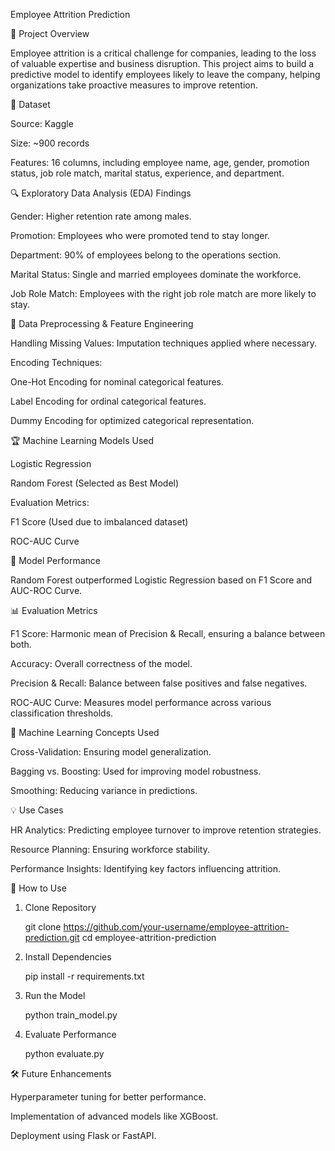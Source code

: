 Employee Attrition Prediction

📌 Project Overview

Employee attrition is a critical challenge for companies, leading to the loss of valuable expertise and business disruption. This project aims to build a predictive model to identify employees likely to leave the company, helping organizations take proactive measures to improve retention.

📂 Dataset

Source: Kaggle

Size: ~900 records

Features: 16 columns, including employee name, age, gender, promotion status, job role match, marital status, experience, and department.

🔍 Exploratory Data Analysis (EDA) Findings

Gender: Higher retention rate among males.

Promotion: Employees who were promoted tend to stay longer.

Department: 90% of employees belong to the operations section.

Marital Status: Single and married employees dominate the workforce.

Job Role Match: Employees with the right job role match are more likely to stay.

🔧 Data Preprocessing & Feature Engineering

Handling Missing Values: Imputation techniques applied where necessary.

Encoding Techniques:

One-Hot Encoding for nominal categorical features.

Label Encoding for ordinal categorical features.

Dummy Encoding for optimized categorical representation.

🏆 Machine Learning Models Used

Logistic Regression

Random Forest (Selected as Best Model)

Evaluation Metrics:

F1 Score (Used due to imbalanced dataset)

ROC-AUC Curve

🎯 Model Performance

Random Forest outperformed Logistic Regression based on F1 Score and AUC-ROC Curve.

📊 Evaluation Metrics

F1 Score: Harmonic mean of Precision & Recall, ensuring a balance between both.

Accuracy: Overall correctness of the model.

Precision & Recall: Balance between false positives and false negatives.

ROC-AUC Curve: Measures model performance across various classification thresholds.

🤖 Machine Learning Concepts Used

Cross-Validation: Ensuring model generalization.

Bagging vs. Boosting: Used for improving model robustness.

Smoothing: Reducing variance in predictions.

💡 Use Cases

HR Analytics: Predicting employee turnover to improve retention strategies.

Resource Planning: Ensuring workforce stability.

Performance Insights: Identifying key factors influencing attrition.

🚀 How to Use

1. Clone Repository

   git clone https://github.com/your-username/employee-attrition-prediction.git
   cd employee-attrition-prediction

2. Install Dependencies

   pip install -r requirements.txt

3. Run the Model

   python train_model.py

4. Evaluate Performance

   python evaluate.py

🛠️ Future Enhancements

Hyperparameter tuning for better performance.

Implementation of advanced models like XGBoost.

Deployment using Flask or FastAPI.
